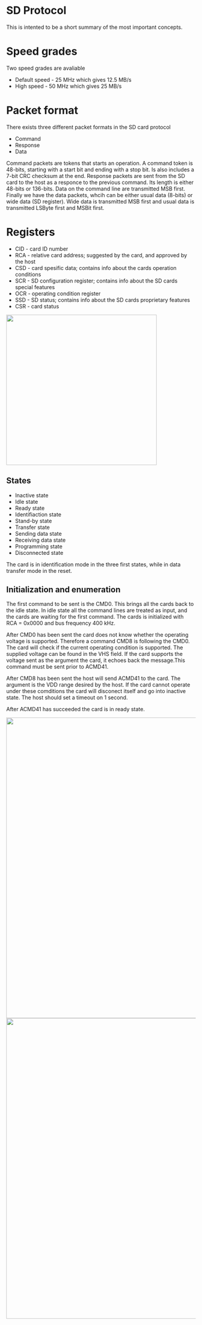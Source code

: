 # SD Protocol

This is intented to be a short summary of the most important concepts.

# Speed grades

Two speed grades are avaliable

- Default speed - 25 MHz which gives 12.5 MB/s
- High speed - 50 MHz which gives 25 MB/s

# Packet format

There exists three different packet formats in the SD card protocol

- Command
- Response
- Data

Command packets are tokens that starts an operation. A command token is 48-bits, starting with a start bit and ending with a stop bit. Is also includes a 7-bit CRC checksum at the end. Response packets are sent from the SD card to the host as a responce to the previous command. Its length is either 48-bits or 136-bits. Data on the command line are transmitted MSB first. Finally we have the data packets, whcih can be either usual data (8-bits) or wide data (SD register). Wide data is transmitted MSB first and usual data is transmitted LSByte first and MSBit first.

# Registers

- CID - card ID number
- RCA - relative card address; suggested by the card, and approved by the host
- CSD - card spesific data; contains info about the cards operation conditions
- SCR - SD configuration register; contains info about the SD cards special features
- OCR - operating condition register
- SSD - SD status; contains info about the SD cards proprietary features
- CSR - card status

<img src="https://github.com/bjornbrodtkorb/BlackOS/blob/master/BlackOS%20Graphics/sd_arcitecture.png" width="400">

## States

- Inactive state
- Idle state
- Ready state
- Identifiaction state
- Stand-by state
- Transfer state
- Sending data state
- Receiving data state
- Programming state
- Disconnected state

The card is in identification mode in the three first states, while in data transfer mode in the reset. 

## Initialization and enumeration

The first command to be sent is the CMD0. This brings all the cards back to the idle state. In idle state all the command lines are treated as input, and the cards are waiting for the first command. The cards is initialized with RCA = 0x0000 and bus frequency 400 kHz.

After CMD0 has been sent the card does not know whether the operating voltage is supported. Therefore a command CMD8 is following the CMD0. The card will check if the current operating condition is supported. The supplied voltage can be found in the VHS field. If the card supports the voltage sent as the argument the card, it echoes back the message.This command must be sent prior to ACMD41.

After CMD8 has been sent the host will send ACMD41 to the card. The argument is the VDD range desired by the host. If the card cannot operate under these comditions the card will disconect itself and go into inactive state. The host should set a timeout on 1 second. 

After ACMD41 has succeeded the card is in ready state. 


<img src="https://github.com/bjornbrodtkorb/BlackOS/blob/master/BlackOS%20Graphics/card_identification_mode_states.png" width="800">

<img src="https://github.com/bjornbrodtkorb/BlackOS/blob/master/BlackOS%20Graphics/identification_flow.png" width="800">

